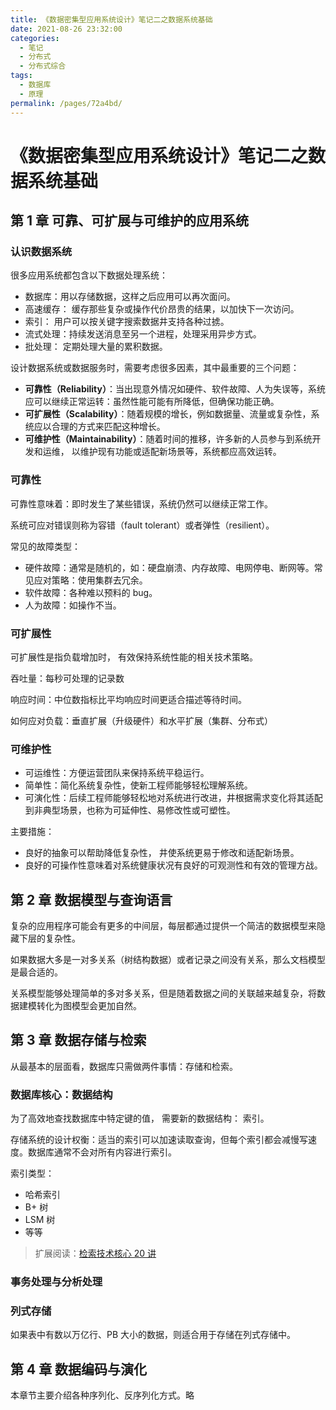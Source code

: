 ```yaml
---
title: 《数据密集型应用系统设计》笔记二之数据系统基础
date: 2021-08-26 23:32:00
categories:
  - 笔记
  - 分布式
  - 分布式综合
tags:
  - 数据库
  - 原理
permalink: /pages/72a4bd/
---
```


# 《数据密集型应用系统设计》笔记二之数据系统基础

## 第 1 章 可靠、可扩展与可维护的应用系统

### 认识数据系统

很多应用系统都包含以下数据处理系统：

- 数据库：用以存储数据，这样之后应用可以再次面问。
- 高速缓存： 缓存那些复杂或操作代价昂贵的结果，以加快下一次访问。
- 索引： 用户可以按关键字搜索数据井支持各种过掳。
- 流式处理：持续发送消息至另一个进程，处理采用异步方式。
- 批处理： 定期处理大量的累积数据。

设计数据系统或数据服务时，需要考虑很多因素，其中最重要的三个问题：

- **可靠性（Reliability）**：当出现意外情况如硬件、软件故障、人为失误等，系统应可以继续正常运转：虽然性能可能有所降低，但确保功能正确。
- **可扩展性（Scalability）**：随着规模的增长，例如数据量、流量或复杂性，系统应以合理的方式来匹配这种增长。
- **可维护性（Maintainability）**：随着时间的推移，许多新的人员参与到系统开发和运维， 以维护现有功能或适配新场景等，系统都应高效运转。

### 可靠性

可靠性意味着：即时发生了某些错误，系统仍然可以继续正常工作。

系统可应对错误则称为容错（fault tolerant）或者弹性（resilient）。

常见的故障类型：

- 硬件故障：通常是随机的，如：硬盘崩溃、内存故障、电网停电、断网等。常见应对策略：使用集群去冗余。
- 软件故障：各种难以预料的 bug。
- 人为故障：如操作不当。

### 可扩展性

可扩展性是指负载增加时， 有效保持系统性能的相关技术策略。

吞吐量：每秒可处理的记录数

响应时间：中位数指标比平均响应时间更适合描述等待时间。

如何应对负载：垂直扩展（升级硬件）和水平扩展（集群、分布式）

### 可维护性

- 可运维性：方便运营团队来保持系统平稳运行。
- 简单性：简化系统复杂性，使新工程师能够轻松理解系统。
- 可演化性：后续工程师能够轻松地对系统进行改进，井根据需求变化将其适配到非典型场景，也称为可延伸性、易修改性或可塑性。

主要措施：

- 良好的抽象可以帮助降低复杂性， 井使系统更易于修改和适配新场景。
- 良好的可操作性意味着对系统健康状况有良好的可观测性和有效的管理方战。

## 第 2 章 数据模型与查询语言

复杂的应用程序可能会有更多的中间层，每层都通过提供一个简洁的数据模型来隐藏下层的复杂性。

如果数据大多是一对多关系（树结构数据）或者记录之间没有关系，那么文档模型是最合适的。

关系模型能够处理简单的多对多关系，但是随着数据之间的关联越来越复杂，将数据建模转化为图模型会更加自然。

## 第 3 章 数据存储与检索

从最基本的层面看，数据库只需做两件事情：存储和检索。

### 数据库核心：数据结构

为了高效地查找数据库中特定键的值， 需要新的数据结构： 索引。

存储系统的设计权衡：适当的索引可以加速读取查询，但每个索引都会减慢写速度。数据库通常不会对所有内容进行索引。

索引类型：

- 哈希索引
- B+ 树
- LSM 树
- 等等

> 扩展阅读：[检索技术核心 20 讲](https://time.geekbang.org/column/intro/100048401)

### 事务处理与分析处理

### 列式存储

如果表中有数以万亿行、PB 大小的数据，则适合用于存储在列式存储中。

## 第 4 章 数据编码与演化

本章节主要介绍各种序列化、反序列化方式。略
